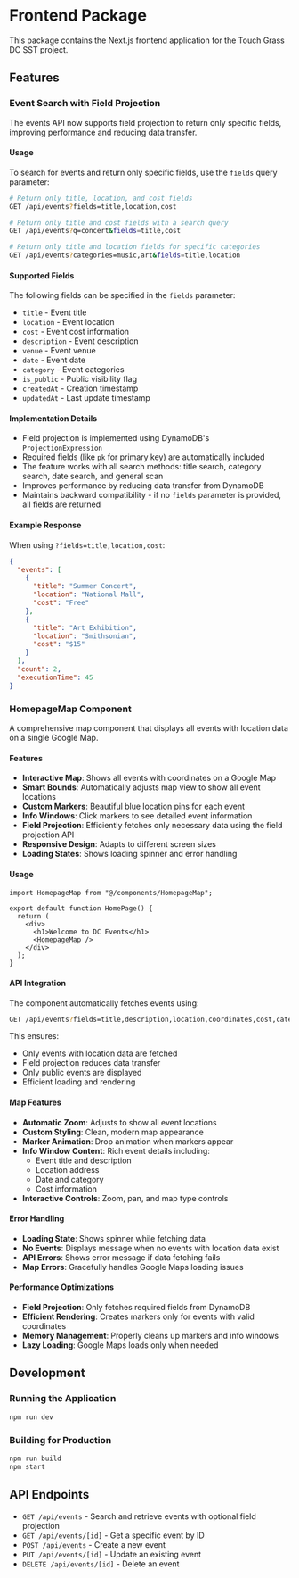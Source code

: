 # Frontend Package

This package contains the Next.js frontend application for the Touch Grass DC SST project.

## Features

### Event Search with Field Projection

The events API now supports field projection to return only specific fields, improving performance and reducing data transfer.

#### Usage

To search for events and return only specific fields, use the `fields` query parameter:

```bash
# Return only title, location, and cost fields
GET /api/events?fields=title,location,cost

# Return only title and cost fields with a search query
GET /api/events?q=concert&fields=title,cost

# Return only title and location fields for specific categories
GET /api/events?categories=music,art&fields=title,location
```

#### Supported Fields

The following fields can be specified in the `fields` parameter:

- `title` - Event title
- `location` - Event location
- `cost` - Event cost information
- `description` - Event description
- `venue` - Event venue
- `date` - Event date
- `category` - Event categories
- `is_public` - Public visibility flag
- `createdAt` - Creation timestamp
- `updatedAt` - Last update timestamp

#### Implementation Details

- Field projection is implemented using DynamoDB's `ProjectionExpression`
- Required fields (like `pk` for primary key) are automatically included
- The feature works with all search methods: title search, category search, date search, and general scan
- Improves performance by reducing data transfer from DynamoDB
- Maintains backward compatibility - if no `fields` parameter is provided, all fields are returned

#### Example Response

When using `?fields=title,location,cost`:

```json
{
  "events": [
    {
      "title": "Summer Concert",
      "location": "National Mall",
      "cost": "Free"
    },
    {
      "title": "Art Exhibition",
      "location": "Smithsonian",
      "cost": "$15"
    }
  ],
  "count": 2,
  "executionTime": 45
}
```

### HomepageMap Component

A comprehensive map component that displays all events with location data on a single Google Map.

#### Features

- **Interactive Map**: Shows all events with coordinates on a Google Map
- **Smart Bounds**: Automatically adjusts map view to show all event locations
- **Custom Markers**: Beautiful blue location pins for each event
- **Info Windows**: Click markers to see detailed event information
- **Field Projection**: Efficiently fetches only necessary data using the field projection API
- **Responsive Design**: Adapts to different screen sizes
- **Loading States**: Shows loading spinner and error handling

#### Usage

```tsx
import HomepageMap from "@/components/HomepageMap";

export default function HomePage() {
  return (
    <div>
      <h1>Welcome to DC Events</h1>
      <HomepageMap />
    </div>
  );
}
```

#### API Integration

The component automatically fetches events using:

```bash
GET /api/events?fields=title,description,location,coordinates,cost,category,date&is_public=true
```

This ensures:

- Only events with location data are fetched
- Field projection reduces data transfer
- Only public events are displayed
- Efficient loading and rendering

#### Map Features

- **Automatic Zoom**: Adjusts to show all event locations
- **Custom Styling**: Clean, modern map appearance
- **Marker Animation**: Drop animation when markers appear
- **Info Window Content**: Rich event details including:
  - Event title and description
  - Location address
  - Date and category
  - Cost information
- **Interactive Controls**: Zoom, pan, and map type controls

#### Error Handling

- **Loading State**: Shows spinner while fetching data
- **No Events**: Displays message when no events with location data exist
- **API Errors**: Shows error message if data fetching fails
- **Map Errors**: Gracefully handles Google Maps loading issues

#### Performance Optimizations

- **Field Projection**: Only fetches required fields from DynamoDB
- **Efficient Rendering**: Creates markers only for events with valid coordinates
- **Memory Management**: Properly cleans up markers and info windows
- **Lazy Loading**: Google Maps loads only when needed

## Development

### Running the Application

```bash
npm run dev
```

### Building for Production

```bash
npm run build
npm start
```

## API Endpoints

- `GET /api/events` - Search and retrieve events with optional field projection
- `GET /api/events/[id]` - Get a specific event by ID
- `POST /api/events` - Create a new event
- `PUT /api/events/[id]` - Update an existing event
- `DELETE /api/events/[id]` - Delete an event
